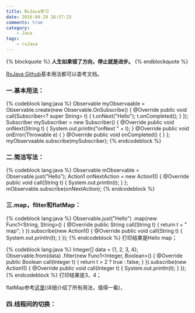 ```yaml
---
title: RxJava学习
date: 2016-04-20 16:57:23
comments: true
category: 
	- Java
tags:
	- rxJava
---
```


{% blockquote %}
<strong>人生如果错了方向，停止就是进步。</strong>
{% endblockquote %}

<a href="https://github.com/ReactiveX/RxJava" target="_blank">RxJava Github</a>基本用法都可以查考文档。

### 一.基本用法：
{% codeblock lang:java %}
Observable<String> myObservaable = Observable.create(new Observable.OnSubscribe<String>() {
	@Override
	public void call(Subscriber<? super String> t) {
		t.onNext("Hello");
		t.onCompleted();
	}
});
Subscriber<String> mySubscriber = new Subscriber<String>() {
	@Override
	public void onNext(String t) {
		System.out.println("onNext " + t);
	}
	@Override
	public void onError(Throwable e) {
	}
	@Override
	public void onCompleted() {
	}
};
myObservaable.subscribe(mySubscriber);
{% endcodeblock %}
<!--more-->

### 二.简洁写法：
{% codeblock lang:java %}
Observable<String> mObservable = Observable.just("Hello");
Action1<String> onNextAction = new Action1<String>() {
	@Override
	public void call(String t) {
		System.out.println(t);
	}
};
mObservable.subscribe(onNextAction);
{% endcodeblock %}

### 三.map，fliter和flatMap：
{% codeblock lang:java %}
Observable.just("Hello")
	.map(new Func1<String, String>() {
	@Override
	public String call(String t) {
			return t + " map";
		}
	}).subscribe(new Action1<String>() {
		@Override
		public void call(String t) {
			System.out.println(t);
		}
	});
{% endcodeblock %}
打印结果是Hello map；

{% codeblock lang:java %}
Integer[] data = {1, 2, 3, 4};
Observable.from(data)
	.filter(new Func1<Integer, Boolean>() {
		@Override
		public Boolean call(Integer t) {
			return t > 2 ? true : false;
		}
	}).subscribe(new Action1<Integer>() {
		@Override
		public void call(Integer t) {
			System.out.println(t);
		}
	});
{% endcodeblock %}
打印结果是3，4；

flatMap参考<a href="http://gank.io/post/560e15be2dca930e00da1083" target="_blank">这里</a>(详细介绍了所有用法，值得一看)，

### 四.线程间的切换：


